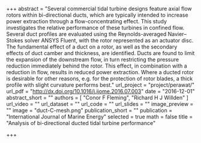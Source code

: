 +++
abstract = "Several commercial tidal turbine designs feature axial flow rotors within bi-directional ducts, which are typically intended to increase power extraction through a flow-concentrating effect. This study investigates the relative performance of these turbines in confined flow. Several duct profiles are evaluated using the Reynolds-averaged Navier–Stokes solver ANSYS Fluent, with the rotor represented as an actuator disc. The fundamental effect of a duct on a rotor, as well as the secondary effects of duct camber and thickness, are identified. Ducts are found to limit the expansion of the downstream flow, in turn restricting the pressure reduction immediately behind the rotor. This effect, in combination with a reduction in flow, results in reduced power extraction. Where a ducted rotor is desirable for other reasons, e.g. for the protection of rotor blades, a thick profile with slight curvature performs best."
url_project = "project/perawat/"
url_pdf = "http://dx.doi.org/10.1016/j.ijome.2016.07.003"
date = "2016-12-01"
abstract_short = ""
authors = [
  "Conor F Fleming",
  "Richard H J Willden"
]
url_video = ""
url_dataset = ""
url_code = ""
url_slides = ""
image_preview = ""
image = "duct-C-mesh.png"
publication_short = ""
publication = "International Journal of Marine Energy"
selected = true
math = false
title = "Analysis of bi-directional ducted tidal turbine performance"

+++

